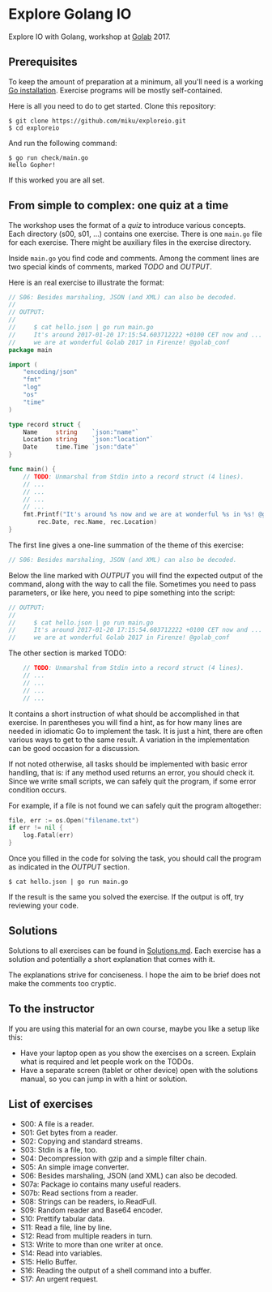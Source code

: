 Explore Golang IO
=================

Explore IO with Golang, workshop at [Golab](http://golab.io) 2017.

Prerequisites
-------------

To keep the amount of preparation at a minimum, all you'll need is a working
[Go installation](https://golang.org/doc/install). Exercise programs will be
mostly self-contained.

Here is all you need to do to get started. Clone this repository:

```
$ git clone https://github.com/miku/exploreio.git
$ cd exploreio
```

And run the following command:

```
$ go run check/main.go
Hello Gopher!
```

If this worked you are all set.

From simple to complex: one quiz at a time
------------------------------------------

The workshop uses the format of a *quiz* to introduce various concepts. Each
directory (s00, s01, ...) contains one exercise. There is one `main.go` file
for each exercise. There might be auxiliary files in the exercise directory.

Inside `main.go` you find code and comments. Among the comment lines are two
special kinds of comments, marked *TODO* and *OUTPUT*.

Here is an real exercise to illustrate the format:

```go
// S06: Besides marshaling, JSON (and XML) can also be decoded.
//
// OUTPUT:
//
//     $ cat hello.json | go run main.go
//     It's around 2017-01-20 17:15:54.603712222 +0100 CET now and ...
//     we are at wonderful Golab 2017 in Firenze! @golab_conf
package main

import (
	"encoding/json"
	"fmt"
	"log"
	"os"
	"time"
)

type record struct {
	Name     string    `json:"name"`
	Location string    `json:"location"`
	Date     time.Time `json:"date"`
}

func main() {
	// TODO: Unmarshal from Stdin into a record struct (4 lines).
	// ...
	// ...
	// ...
	// ...
	fmt.Printf("It's around %s now and we are at wonderful %s in %s! @golab_conf\n",
		rec.Date, rec.Name, rec.Location)
}

```

The first line gives a one-line summation of the theme of this exercise:

```go
// S06: Besides marshaling, JSON (and XML) can also be decoded.
```


Below the line marked with *OUTPUT* you will find the expected output of the
command, along with the way to call the file. Sometimes you need to pass
parameters, or like here, you need to pipe something into the script:

```go
// OUTPUT:
//
//     $ cat hello.json | go run main.go
//     It's around 2017-01-20 17:15:54.603712222 +0100 CET now and ...
//     we are at wonderful Golab 2017 in Firenze! @golab_conf

```

The other section is marked TODO:

```go
	// TODO: Unmarshal from Stdin into a record struct (4 lines).
	// ...
	// ...
	// ...
	// ...
```

It contains a short instruction of what should be accomplished in that
exercise. In parentheses you will find a hint, as for how many lines are needed
in idiomatic Go to implement the task. It is just a hint, there are often various ways to get to 
the same result. A variation in the implementation can be good occasion for a discussion.

If not noted otherwise, all tasks should be implemented with basic error
handling, that is: if any method used returns an error, you should check it.
Since we write small scripts, we can safely quit the program, if some error
condition occurs.

For example, if a file is not found we can safely quit the program altogether:

```go
file, err := os.Open("filename.txt")
if err != nil {
	log.Fatal(err)
}
```

Once you filled in the code for solving the task, you should call the program
as indicated in the *OUTPUT* section.

```shell
$ cat hello.json | go run main.go
```

If the result is the same you solved the exercise. If the output is off, try
reviewing your code.

Solutions
---------

Solutions to all exercises can be found in
[Solutions.md](https://github.com/miku/exploreio/blob/master/Solutions.md).
Each exercise has a solution and potentially a short explanation that
comes with it.

The explanations strive for conciseness. I hope the aim to be brief does not
make the comments too cryptic.

To the instructor
-----------------

If you are using this material for an own course, maybe you like a setup like this:

* Have your laptop open as you show the exercises on a screen. Explain what is required and let people work on the TODOs.
* Have a separate screen (tablet or other device) open with the solutions manual,
so you can jump in with a hint or solution.

List of exercises
-----------------

* S00: A file is a reader.
* S01: Get bytes from a reader.
* S02: Copying and standard streams.
* S03: Stdin is a file, too.
* S04: Decompression with gzip and a simple filter chain.
* S05: An simple image converter.
* S06: Besides marshaling, JSON (and XML) can also be decoded.
* S07a: Package io contains many useful readers.
* S07b: Read sections from a reader.
* S08: Strings can be readers, io.ReadFull.
* S09: Random reader and Base64 encoder.
* S10: Prettify tabular data.
* S11: Read a file, line by line.
* S12: Read from multiple readers in turn.
* S13: Write to more than one writer at once.
* S14: Read into variables.
* S15: Hello Buffer.
* S16: Reading the output of a shell command into a buffer.
* S17: An urgent request.
